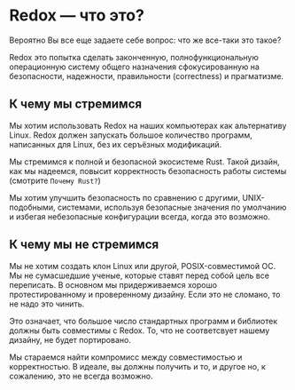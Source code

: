 Redox — что это?
==============

Вероятно Вы все еще задаете себе вопрос: что же все-таки это такое?

Redox это попытка сделать законченную, полнофункциональную операционную систему общего назначения сфокусированную на безопасности, надежности, правильности (correctness) и прагматизме.

К чему мы стремимся
------------------
Мы хотим использовать Redox на наших компьютерах как альтернативу Linux. Redox должен запускать большое количество программ, написанных для Linux, без их серъёзных модификаций.

Мы стремимся к полной и безопасной экосистеме Rust. Такой дизайн, как мы надеемся, повысит корректность  безопасность работы системы (смотрите `Почему Rust?`)

Мы хотим улучшить безопасность по сравнению с другими, UNIX-подобными, системами, используя безопасные значения по умолчанию и избегая небезопасные конфигурации всегда, когда это возможно.

К чему мы не стремимся
----------------------

Мы не хотим создать клон Linux или другой, POSIX-совместимой ОС. Мы не сумасшедшие ученые, которые ставят перед собой цель все переписать. В основном мы придерживаемся хорошо протестированному и проверенному дизайну. Если это не сломано, то не надо это чинить.

Это означает, что большое число стандартных программ и библиотек должны быть совместимы с Redox. То, что не соответсвует нашему дизайну, не будет портировано.

Мы стараемся найти компромисс между совместимостью и корректностью. В идеале, вы должны получить и то, и другое но, к сожалению, это не всегда возможно.
